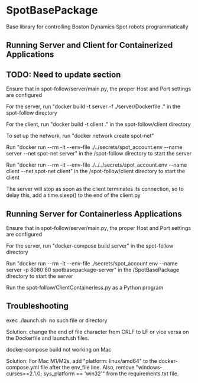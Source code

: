 # SpotBasePackage
Base library for controlling Boston Dynamics Spot robots programmatically

## Running Server and Client for Containerized Applications
## TODO: Need to update section
Ensure that in spot-follow/server/main.py, the proper Host and Port settings are configured

For the server, run "docker build -t server -f ./server/Dockerfile ." in the spot-follow directory

For the client, run "docker build -t client ." in the spot-follow/client directory

To set up the network, run "docker network create spot-net"

Run "docker run --rm -it --env-file ./../secrets/spot_account.env --name server --net spot-net server" in the /spot-follow directory to start the server

Run "docker run --rm -it --env-file ./../../secrets/spot_account.env --name client --net spot-net client" in the /spot-follow/client directory to start the client

The server will stop as soon as the client terminates its connection, so to delay this, add a time.sleep() to the end of the client.py

## Running Server for Containerless Applications
Ensure that in spot-follow/server/main.py, the proper Host and Port settings are configured

For the server, run "docker-compose build server" in the spot-follow directory

Run "docker run --rm -it --env-file ./secrets/spot_account.env --name server -p 8080:80 spotbasepackage-server" in the /SpotBasePackage directory to start the server

Run the spot-follow/ClientContainerless.py as a Python program

## Troubleshooting
exec ./launch.sh: no such file or directory

Solution: change the end of file character from CRLF to LF or vice versa on the Dockerfile and launch.sh files.


docker-compose build not working on Mac

Solution: For Mac M1/M2s, add "platform: linux/amd64" to the docker-compose.yml file after the env_file line. Also, remove "windows-curses==2.1.0; sys_platform == 'win32'" from the requirements.txt file.
